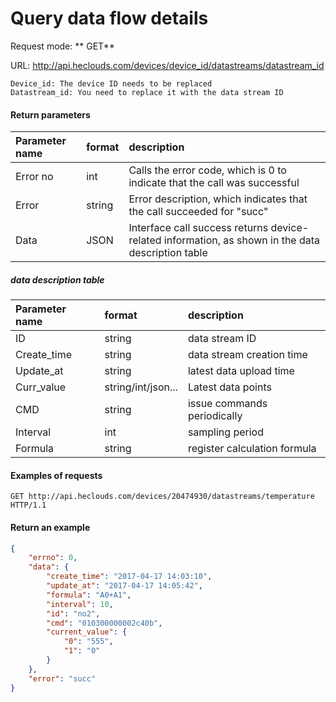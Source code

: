 # Query data flow details
Request mode: ** GET**

URL: http://api.heclouds.com/devices/device_id/datastreams/datastream_id

    Device_id: The device ID needs to be replaced
    Datastream_id: You need to replace it with the data stream ID

#### Return parameters
Parameter name | format | description
:- | :- | :- 
Error no | int | Calls the error code, which is 0 to indicate that the call was successful
Error | string | Error description, which indicates that the call succeeded for "succ"
Data | JSON | Interface call success returns device-related information, as shown in the data description table

##### data description table
Parameter name | format | description
:- | :- | :- 
ID | string | data stream ID
Create_time | string | data stream creation time
Update_at | string | latest data upload time
Curr_value | string/int/json... | Latest data points
CMD | string | issue commands periodically
Interval | int | sampling period
Formula | string | register calculation formula


#### Examples of requests
```text
GET http://api.heclouds.com/devices/20474930/datastreams/temperature HTTP/1.1
```

#### Return an example
```json
{
    "errno": 0,
    "data": {
        "create_time": "2017-04-17 14:03:10",
        "update_at": "2017-04-17 14:05:42",
        "formula": "A0+A1",
        "interval": 10,
        "id": "no2",
        "cmd": "010300000002c40b",
        "current_value": {
            "0": "555",
            "1": "0"
        }
    },
    "error": "succ"
}
```